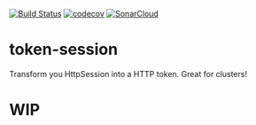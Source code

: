 [![Build Status](https://travis-ci.com/erdanielli/token-session.svg?branch=master)](https://travis-ci.com/erdanielli/token-session)
[![codecov](https://codecov.io/gh/erdanielli/token-session/branch/master/graph/badge.svg)](https://codecov.io/gh/erdanielli/token-session)
[![SonarCloud](https://sonarcloud.io/images/project_badges/sonarcloud-white.svg)](https://sonarcloud.io/dashboard?id=com.github.erdanielli%3Atoken-session-build)

# token-session
Transform you HttpSession into a HTTP token. Great for clusters!

# WIP
